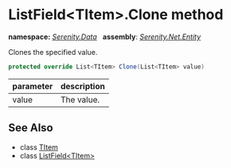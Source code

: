 # ListField&lt;TItem&gt;.Clone method
**namespace:** *[Serenity.Data](../../README.md#serenity.data-namespace)*   **assembly**: *[Serenity.Net.Entity](../../README.md)*

Clones the specified value.

```csharp
protected override List<TItem> Clone(List<TItem> value)
```

| parameter | description |
| --- | --- |
| value | The value. |

## See Also

* class [TItem](../Serenity.Net.Entity/../ListField-1.TItem.md)
* class [ListField&lt;TItem&gt;](../ListField-1.md)